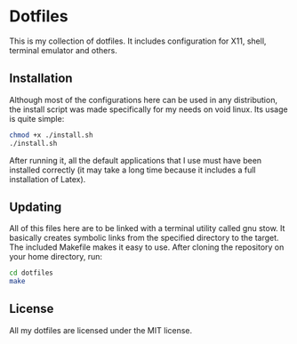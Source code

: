 # Dotfiles
This is my collection of dotfiles. It includes configuration for X11, shell,
terminal emulator and others.

## Installation
Although most of the configurations here can be used in any distribution, the
install script was made specifically for my needs on void linux. Its usage is
quite simple:

```bash
chmod +x ./install.sh
./install.sh
```

After running it, all the default applications that I use must have been
installed correctly (it may take a long time because it includes a full
installation of Latex).

## Updating
All of this files here are to be linked with a terminal utility called gnu
stow. It basically creates symbolic links from the specified directory to the
target. The included Makefile makes it easy to use. After cloning the
repository on your home directory, run:
```bash
cd dotfiles
make
```

## License
All my dotfiles are licensed under the MIT license.
